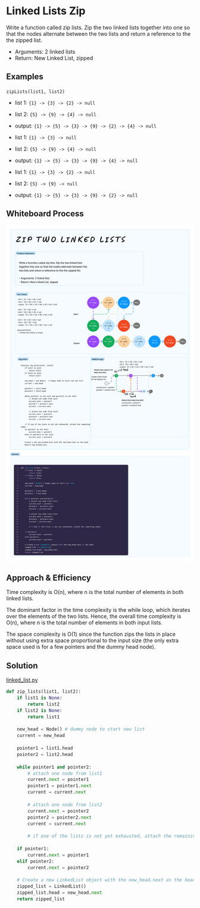 # Linked Lists Zip
<!-- Description of the challenge -->

Write a function called zip lists. Zip the two linked lists together into one so that the nodes alternate between the two lists and return a reference to the the zipped list.

- Arguments: 2 linked lists
- Return: New Linked List, zipped

## Examples

`zipLists(list1, list2)`

- list 1: `{1} -> {3} -> {2} -> null`
- list 2: `{5} -> {9} -> {4} -> null`
- output: `{1} -> {5} -> {3} -> {9} -> {2} -> {4} -> null`

- list 1: `{1} -> {3} -> null`
- list 2: `{5} -> {9} -> {4} -> null`
- output: `{1} -> {5} -> {3} -> {9} -> {4} -> null`

- list 1: `{1} -> {3} -> {2} -> null`
- list 2: `{5} -> {9} -> null`
- output: `{1} -> {5} -> {3} -> {9} -> {2} -> null`


## Whiteboard Process
<!-- Embedded whiteboard image -->
![Linked List Zip Whiteboard](Linked_Lists_Zip_Whiteboard.png)

## Approach & Efficiency

Time complexity is O(n), where n is the total number of elements in both linked lists.

The dominant factor in the time complexity is the while loop, which iterates over the elements of the two lists. Hence, the overall time complexity is O(n), where n is the total number of elements in both input lists.

The space complexity is O(1) since the function zips the lists in place without using extra space proportional to the input size (the only extra space used is for a few pointers and the dummy head node).

## Solution

[linked_list.py](../../code_challenges/linked_list_zip.py)

```python
def zip_lists(list1, list2):
    if list1 is None:
        return list2
    if list2 is None:
        return list1

    new_head = Node() # dummy node to start new list
    current = new_head

    pointer1 = list1.head
    pointer2 = list2.head

    while pointer1 and pointer2:
        # attach one node from list1
        current.next = pointer1
        pointer1 = pointer1.next
        current = current.next

        # attach one node from list2
        current.next = pointer2
        pointer2 = pointer2.next
        current = current.next

        # if one of the lists is not yet exhausted, attach the remaining nodes

    if pointer1:
        current.next = pointer1
    elif pointer2:
        current.next = pointer2

    # Create a new LinkedList object with the new_head.next as the head
    zipped_list = LinkedList()
    zipped_list.head = new_head.next
    return zipped_list
```
